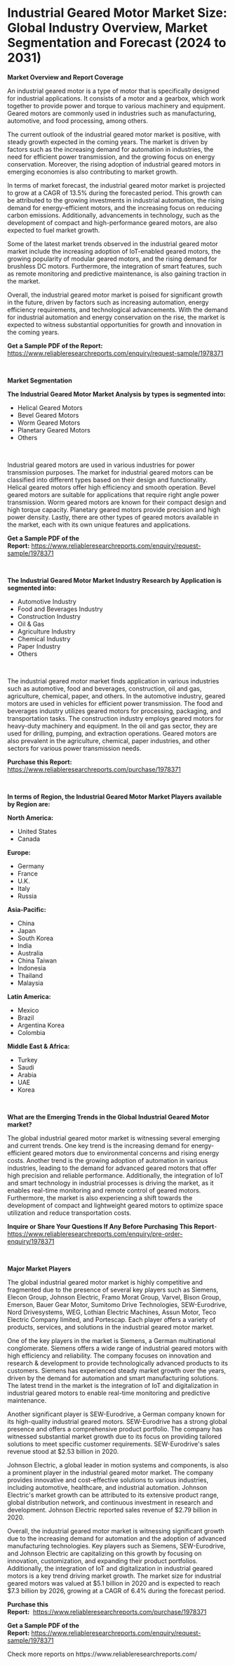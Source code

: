 <p><h1>Industrial Geared Motor Market Size: Global Industry Overview, Market Segmentation and Forecast (2024 to 2031)</h1></p><p><strong>Market Overview and Report Coverage</strong></p>
<p><p>An industrial geared motor is a type of motor that is specifically designed for industrial applications. It consists of a motor and a gearbox, which work together to provide power and torque to various machinery and equipment. Geared motors are commonly used in industries such as manufacturing, automotive, and food processing, among others.</p><p>The current outlook of the industrial geared motor market is positive, with steady growth expected in the coming years. The market is driven by factors such as the increasing demand for automation in industries, the need for efficient power transmission, and the growing focus on energy conservation. Moreover, the rising adoption of industrial geared motors in emerging economies is also contributing to market growth.</p><p>In terms of market forecast, the industrial geared motor market is projected to grow at a CAGR of 13.5% during the forecasted period. This growth can be attributed to the growing investments in industrial automation, the rising demand for energy-efficient motors, and the increasing focus on reducing carbon emissions. Additionally, advancements in technology, such as the development of compact and high-performance geared motors, are also expected to fuel market growth.</p><p>Some of the latest market trends observed in the industrial geared motor market include the increasing adoption of IoT-enabled geared motors, the growing popularity of modular geared motors, and the rising demand for brushless DC motors. Furthermore, the integration of smart features, such as remote monitoring and predictive maintenance, is also gaining traction in the market.</p><p>Overall, the industrial geared motor market is poised for significant growth in the future, driven by factors such as increasing automation, energy efficiency requirements, and technological advancements. With the demand for industrial automation and energy conservation on the rise, the market is expected to witness substantial opportunities for growth and innovation in the coming years.</p></p>
<p><strong>Get a Sample PDF of the Report:</strong> <a href="https://www.reliableresearchreports.com/enquiry/request-sample/1978371">https://www.reliableresearchreports.com/enquiry/request-sample/1978371</a></p>
<p>&nbsp;</p>
<p><strong>Market Segmentation</strong></p>
<p><strong>The Industrial Geared Motor Market Analysis by types is segmented into:</strong></p>
<p><ul><li>Helical Geared Motors</li><li>Bevel Geared Motors</li><li>Worm Geared Motors</li><li>Planetary Geared Motors</li><li>Others</li></ul></p>
<p>&nbsp;</p>
<p><p>Industrial geared motors are used in various industries for power transmission purposes. The market for industrial geared motors can be classified into different types based on their design and functionality. Helical geared motors offer high efficiency and smooth operation. Bevel geared motors are suitable for applications that require right angle power transmission. Worm geared motors are known for their compact design and high torque capacity. Planetary geared motors provide precision and high power density. Lastly, there are other types of geared motors available in the market, each with its own unique features and applications.</p></p>
<p><strong>Get a Sample PDF of the Report:</strong>&nbsp;<a href="https://www.reliableresearchreports.com/enquiry/request-sample/1978371">https://www.reliableresearchreports.com/enquiry/request-sample/1978371</a></p>
<p>&nbsp;</p>
<p><strong>The Industrial Geared Motor Market Industry Research by Application is segmented into:</strong></p>
<p><ul><li>Automotive Industry</li><li>Food and Beverages Industry</li><li>Construction Industry</li><li>Oil & Gas</li><li>Agriculture Industry</li><li>Chemical Industry</li><li>Paper Industry</li><li>Others</li></ul></p>
<p>&nbsp;</p>
<p><p>The industrial geared motor market finds application in various industries such as automotive, food and beverages, construction, oil and gas, agriculture, chemical, paper, and others. In the automotive industry, geared motors are used in vehicles for efficient power transmission. The food and beverages industry utilizes geared motors for processing, packaging, and transportation tasks. The construction industry employs geared motors for heavy-duty machinery and equipment. In the oil and gas sector, they are used for drilling, pumping, and extraction operations. Geared motors are also prevalent in the agriculture, chemical, paper industries, and other sectors for various power transmission needs.</p></p>
<p><strong>Purchase this Report:</strong>&nbsp; <a href="https://www.reliableresearchreports.com/purchase/1978371">https://www.reliableresearchreports.com/purchase/1978371</a></p>
<p>&nbsp;</p>
<p><strong>In terms of Region, the Industrial Geared Motor Market Players available by Region are:</strong></p>
<p>
    <p> <strong> North America: </strong>
        <ul>
            <li>United States</li>
            <li>Canada</li>
        </ul>
        </p> 
    <p> <strong> Europe: </strong>
        <ul>
            <li>Germany</li>
            <li>France</li>
            <li>U.K.</li>
            <li>Italy</li>
            <li>Russia</li>
        </ul>
        </p> 
    <p> <strong> Asia-Pacific: </strong>
        <ul>
            <li>China</li>
            <li>Japan</li>
            <li>South Korea</li>
            <li>India</li>
            <li>Australia</li>
            <li>China Taiwan</li>
            <li>Indonesia</li>
            <li>Thailand</li>
            <li>Malaysia</li>
        </ul>
        </p> 
    <p> <strong> Latin America: </strong>
        <ul>
            <li>Mexico</li>
            <li>Brazil</li>
            <li>Argentina Korea</li>
            <li>Colombia</li>
        </ul>
        </p> 
    <p> <strong> Middle East & Africa: </strong>
        <ul>
            <li>Turkey</li>
            <li>Saudi</li>
            <li>Arabia</li>
            <li>UAE</li>
            <li>Korea</li>
        </ul>
    </p>
    </p>
<p>&nbsp;</p>
<p><strong>What are the Emerging Trends in the Global Industrial Geared Motor market?</strong></p>
<p><p>The global industrial geared motor market is witnessing several emerging and current trends. One key trend is the increasing demand for energy-efficient geared motors due to environmental concerns and rising energy costs. Another trend is the growing adoption of automation in various industries, leading to the demand for advanced geared motors that offer high precision and reliable performance. Additionally, the integration of IoT and smart technology in industrial processes is driving the market, as it enables real-time monitoring and remote control of geared motors. Furthermore, the market is also experiencing a shift towards the development of compact and lightweight geared motors to optimize space utilization and reduce transportation costs.</p></p>
<p><strong>Inquire or Share Your Questions If Any Before Purchasing This Report</strong>- <a href="https://www.reliableresearchreports.com/enquiry/pre-order-enquiry/1978371">https://www.reliableresearchreports.com/enquiry/pre-order-enquiry/1978371</a></p>
<p>&nbsp;</p>
<p><strong>Major Market Players</strong></p>
<p><p>The global industrial geared motor market is highly competitive and fragmented due to the presence of several key players such as Siemens, Elecon Group, Johnson Electric, Framo Morat Group, Varvel, Bison Group, Emerson, Bauer Gear Motor, Sumitomo Drive Technologies, SEW-Eurodrive, Nord Drivesystems, WEG, Lothian Electric Machines, Assun Motor, Teco Electric Company limited, and Portescap. Each player offers a variety of products, services, and solutions in the industrial geared motor market.</p><p>One of the key players in the market is Siemens, a German multinational conglomerate. Siemens offers a wide range of industrial geared motors with high efficiency and reliability. The company focuses on innovation and research & development to provide technologically advanced products to its customers. Siemens has experienced steady market growth over the years, driven by the demand for automation and smart manufacturing solutions. The latest trend in the market is the integration of IoT and digitalization in industrial geared motors to enable real-time monitoring and predictive maintenance.</p><p>Another significant player is SEW-Eurodrive, a German company known for its high-quality industrial geared motors. SEW-Eurodrive has a strong global presence and offers a comprehensive product portfolio. The company has witnessed substantial market growth due to its focus on providing tailored solutions to meet specific customer requirements. SEW-Eurodrive's sales revenue stood at $2.53 billion in 2020.</p><p>Johnson Electric, a global leader in motion systems and components, is also a prominent player in the industrial geared motor market. The company provides innovative and cost-effective solutions to various industries, including automotive, healthcare, and industrial automation. Johnson Electric's market growth can be attributed to its extensive product range, global distribution network, and continuous investment in research and development. Johnson Electric reported sales revenue of $2.79 billion in 2020.</p><p>Overall, the industrial geared motor market is witnessing significant growth due to the increasing demand for automation and the adoption of advanced manufacturing technologies. Key players such as Siemens, SEW-Eurodrive, and Johnson Electric are capitalizing on this growth by focusing on innovation, customization, and expanding their product portfolios. Additionally, the integration of IoT and digitalization in industrial geared motors is a key trend driving market growth. The market size for industrial geared motors was valued at $5.1 billion in 2020 and is expected to reach $7.3 billion by 2026, growing at a CAGR of 6.4% during the forecast period.</p></p>
<p><strong>Purchase this Report:</strong>&nbsp;&nbsp;<a href="https://www.reliableresearchreports.com/purchase/1978371">https://www.reliableresearchreports.com/purchase/1978371</a></p>
<p></p>
<p><strong>Get a Sample PDF of the Report:</strong>&nbsp;<a href="https://www.reliableresearchreports.com/enquiry/request-sample/1978371">https://www.reliableresearchreports.com/enquiry/request-sample/1978371</a></p>
<p>Check more reports on https://www.reliableresearchreports.com/</p>